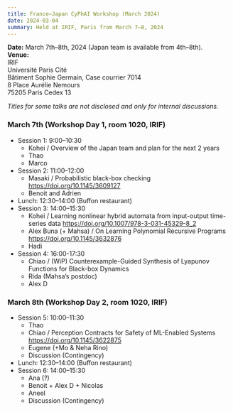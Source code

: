 ```yaml
---
title: France–Japan CyPhAI Workshop (March 2024)
date: 2024-03-04
summary: Held at IRIF, Paris from March 7–8, 2024
---
```


**Date:** March 7th–8th, 2024 (Japan team is available from 4th–8th).  
**Venue:**  
IRIF  
Université Paris Cité  
Bâtiment Sophie Germain, Case courrier 7014  
8 Place Aurélie Nemours  
75205 Paris Cedex 13  

*Titles for some talks are not disclosed and only for internal discussions.*

### March 7th (Workshop Day 1, room 1020, IRIF)
+ Session 1: 9:00–10:30
  * Kohei / Overview of the Japan team and plan for the next 2 years
  * Thao
  * Marco
+ Session 2: 11:00–12:00
  * Masaki / Probabilistic black-box checking https://doi.org/10.1145/3609127
  * Benoit and Adrien
+ Lunch: 12:30–14:00 (Buffon restaurant)
+ Session 3: 14:00–15:30
  * Kohei / Learning nonlinear hybrid automata from input-output time-series data https://doi.org/10.1007/978-3-031-45329-8_2
  * Alex Buna (+ Mahsa) / On Learning Polynomial Recursive Programs https://doi.org/10.1145/3632876
  * Hadi
+ Session 4: 16:00-17:30
  * Chiao / (WiP) Counterexample-Guided Synthesis of Lyapunov Functions for Black-box Dynamics
  * Rida (Mahsa’s postdoc)
  * Alex D

### March 8th (Workshop Day 2, room 1020, IRIF)
+ Session 5: 10:00–11:30
  * Thao
  * Chiao / Perception Contracts for Safety of ML-Enabled Systems https://doi.org/10.1145/3622875
  * Eugene (+Mo & Neha Rino)
  * Discussion (Contingency)
+ Lunch: 12:30–14:00 (Buffon restaurant)
+ Session 6: 14:00–15:30
  * Ana (?)
  * Benoit + Alex D + Nicolas
  * Aneel
  * Discussion (Contingency)
